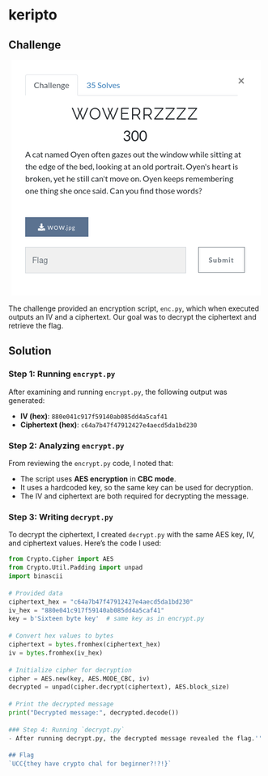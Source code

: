 # keripto

## Challenge

<p align= "center">
  <img src = "https://github.com/batricha/CTF-Writeups/blob/main/RTWH4.0/Steganography/WOWERRZZZZ/wowerrzzzz1.png" alt="Challenge Image">
</p>

The challenge provided an encryption script, `enc.py`, which when executed outputs an IV and a ciphertext. Our goal was to decrypt the ciphertext and retrieve the flag.



## Solution
### Step 1: Running `encrypt.py`
After examining and running `encrypt.py`, the following output was generated:

- **IV (hex)**: `880e041c917f59140ab085dd4a5caf41`
- **Ciphertext (hex)**: `c64a7b47f47912427e4aecd5da1bd230`

### Step 2: Analyzing `encrypt.py`
From reviewing the `encrypt.py` code, I noted that:
- The script uses **AES encryption** in **CBC mode**.
- It uses a hardcoded key, so the same key can be used for decryption.
- The IV and ciphertext are both required for decrypting the message.

### Step 3: Writing `decrypt.py`
To decrypt the ciphertext, I created `decrypt.py` with the same AES key, IV, and ciphertext values. Here’s the code I used:

```python
from Crypto.Cipher import AES
from Crypto.Util.Padding import unpad
import binascii

# Provided data
ciphertext_hex = "c64a7b47f47912427e4aecd5da1bd230"
iv_hex = "880e041c917f59140ab085dd4a5caf41"
key = b'Sixteen byte key'  # same key as in encrypt.py

# Convert hex values to bytes
ciphertext = bytes.fromhex(ciphertext_hex)
iv = bytes.fromhex(iv_hex)

# Initialize cipher for decryption
cipher = AES.new(key, AES.MODE_CBC, iv)
decrypted = unpad(cipher.decrypt(ciphertext), AES.block_size)

# Print the decrypted message
print("Decrypted message:", decrypted.decode())

### Step 4: Running `decrypt.py`
- After running decrypt.py, the decrypted message revealed the flag.''''

## Flag
`UCC{they have crypto chal for beginner?!?!}`  
